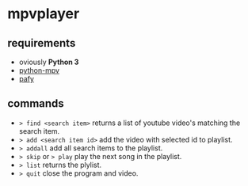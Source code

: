 # mpvplayer

## requirements

 - oviously **Python 3**
 - [python-mpv](https://github.com/jaseg/python-mpv)
 - [pafy](https://pypi.org/project/pafy/)

## commands

 - `> find <search item>` returns a list of youtube video's matching the search item.
 - `> add <search item id>` add the video with selected id to playlist.
 - `> addall` add all search items to the playlist.
 - `> skip` or `> play` play the next song in the playlist.
 - `> list` returns the plylist.
 - `> quit` close the program and video.
